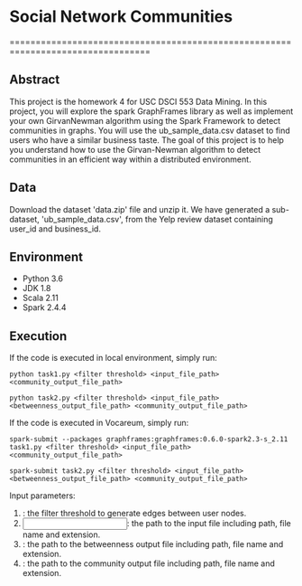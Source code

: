 # Social Network Communities
=================================================================================

## Abstract
This project is the homework 4 for USC DSCI 553 Data Mining.
In this project, you will explore the spark GraphFrames library as well as implement your own GirvanNewman algorithm using the Spark Framework to detect communities in graphs. You will use the
ub_sample_data.csv dataset to find users who have a similar business taste. The goal of this project
is to help you understand how to use the Girvan-Newman algorithm to detect communities in an efficient
way within a distributed environment.


## Data
Download the dataset 'data.zip' file and unzip it. We have generated a sub-dataset, 'ub_sample_data.csv', from the Yelp review dataset containing user_id
and business_id.


## Environment
- Python 3.6
- JDK 1.8
- Scala 2.11
- Spark 2.4.4

## Execution
If the code is executed in local environment, simply run:

```console
python task1.py <filter threshold> <input_file_path> <community_output_file_path>

python task2.py <filter threshold> <input_file_path> <betweenness_output_file_path> <community_output_file_path>
```

If the code is executed in Vocareum, simply run:

```console
spark-submit --packages graphframes:graphframes:0.6.0-spark2.3-s_2.11 task1.py <filter threshold> <input_file_path> <community_output_file_path>

spark-submit task2.py <filter threshold> <input_file_path> <betweenness_output_file_path> <community_output_file_path>
```

Input parameters:
1. <filter threshold>: the filter threshold to generate edges between user nodes.
2. <input file path>: the path to the input file including path, file name and extension.
3. <betweenness output file path>: the path to the betweenness output file including path, file name
and extension.
4. <community output file path>: the path to the community output file including path, file name and
extension.
